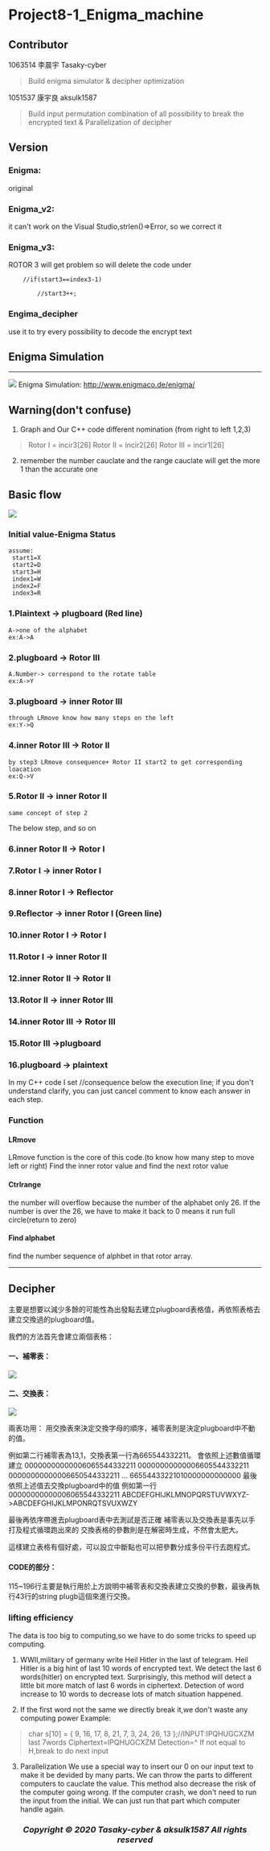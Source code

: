 # Project8-1_Enigma_machine

## Contributor
1063514 李晨宇 Tasaky-cyber
>Build enigma simulator & decipher optimization

1051537 康宇良 aksulk1587
>Build input permutation combination of all possibility to break the encrypted text & Parallelization of decipher
## Version

### Enigma: 
original

### Enigma_v2: 
it can't work on the Visual Studio,strlen()=>Error, so we correct it

### Enigma_v3: 
ROTOR 3 will get problem so will delete the code under

        //if(start3==index3-1)
        
            //start3++;          
### Engima_decipher 
use it to try every possibility to decode the encrypt text

## Enigma Simulation
---
![](https://i.imgur.com/ZKXBXwJ.png)
Enigma Simulation: http://www.enigmaco.de/enigma/

## Warning(don't confuse)
1. Graph and Our C++ code different nomination (from right to left 1,2,3)
 >Rotor I   = incir3[26]
 >Rotor II  = incir2[26]
 >Rotor III = incir1[26]
2. remember the number cauclate and the range cauclate will get the more 1 than the accurate one

## Basic flow
![](https://i.imgur.com/lkrYRTo.png)
### Initial value-Enigma Status
    assume:
     start1=X
     start2=D
     start3=H
     index1=W
     index2=F
     index3=R
    
### 1.Plaintext -> plugboard  (Red line)
    A->one of the alphabet
    ex:A->A
### 2.plugboard -> Rotor III
    A.Number-> correspond to the rotate table
    ex:A->Y
### 3.plugboard -> inner Rotor III
    through LRmove know how many steps on the left
    ex:Y->Q
### 4.inner Rotor III -> Rotor II
    by step3 LRmove consequence+ Rotor II start2 to get corresponding loacation
    ex:Q->V
### 5.Rotor II -> inner Rotor II
    same concept of step 2
The below step, and so on
### 6.inner Rotor II -> Rotor I
### 7.Rotor I -> inner Rotor I
### 8.inner Rotor I -> Reflector 
### 9.Reflector -> inner Rotor I  (Green line)
### 10.inner Rotor I -> Rotor I
### 11.Rotor I -> inner Rotor II
### 12.inner Rotor II -> Rotor II
### 13.Rotor II -> inner Rotor III
### 14.inner Rotor III -> Rotor III
### 15.Rotor III ->plugboard
### 16.plugboard -> plaintext
In my C++ code I set //consequence below the execution line; if you don't understand clarify, you can just cancel comment to know each answer in each step.
### Function
#### LRmove
LRmove function is the core of this code.(to know how many step to move left or right)
Find the inner rotor value and find the next rotor value
#### Ctrlrange
the number will overflow because the number of the alphabet only 26. If the number is over the 26, we have to make it back to 0 means it run full circle(return to zero)
#### Find alphabet
find the number sequence of alphbet in that rotor array.

---
## Decipher

主要是想要以減少多餘的可能性為出發點去建立plugboard表格值，再依照表格去建立交換過的plugboard值。

我們的方法首先會建立兩個表格：
#### 一、補零表：
![](https://i.imgur.com/tjxG0Nj.png)
#### 二、交換表：
![](https://i.imgur.com/bW0hX7D.png)

兩表功用：
用交換表來決定交換字母的順序，補零表則是決定plugboard中不動的值。

例如第二行補零表為13,1，交換表第一行為665544332211。
會依照上述數值循環建立
00000000000006065544332211
00000000000006605544332211
00000000000006650544332211
...
66554433221010000000000000
最後依照上述值去交換plugboard中的值
例如第一行
00000000000006065544332211
ABCDEFGHIJKLMNOPQRSTUVWXYZ->ABCDEFGHIJKLMPONRQTSVUXWZY

最後再依序帶進去plugboard表中去測試是否正確
補零表以及交換表是事先以手打及程式循環跑出來的
交換表格的參數則是在解密時生成，不然會太肥大。

這樣建立表格有個好處，可以設立中斷點也可以把參數分成多份平行去跑程式。

#### CODE的部分：
115~196行主要是執行用於上方說明中補零表和交換表建立交換的參數，最後再執行43行的string plugb這個來進行交換。


### lifting efficiency
 The data is too big to computing,so we have to do some tricks to speed up computing.
1. WWII,military of germany write Heil Hitler in the last of telegram. Heil Hitler is a big  hint of last 10 words of encrypted text. We detect the last 6 words(hitler) on encrypted text. Surprisingly, this method will detect a little bit more match of last 6 words in ciphertext. Detection of word increase to 10 words to decrease lots of match situation happened.

2. If the first word not the same we directly break it,we don't waste any computing power
Example:
>char s[10] = { 9, 16, 17, 8, 21, 7, 3, 24, 26, 13 };//INPUT:IPQHUGCXZM
>last 7words
>Ciphertext=IPQHUGCXZM
>Detection=^
>If not equal to H,break to do next input

3. Parallelization
   We use a special way to insert our 0 on our input text to make it be devided by many parts. We can throw the parts to different computers to cauclate the value. This method also decrease the risk of the computer going wrong. If the computer crash, we don't need to run the input from the initial. We can just run that part which  computer handle again.   

### <center>*Copyright &copy; 2020 Tasaky-cyber & aksulk1587 All rights reserved*</center>

